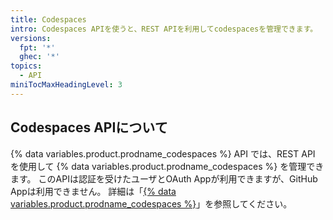 ```yaml
---
title: Codespaces
intro: Codespaces APIを使うと、REST APIを利用してcodespacesを管理できます。
versions:
  fpt: '*'
  ghec: '*'
topics:
  - API
miniTocMaxHeadingLevel: 3
---
```


## Codespaces APIについて

{% data variables.product.prodname_codespaces %} API では、REST API を使用して {% data variables.product.prodname_codespaces %} を管理できます。 このAPIは認証を受けたユーザとOAuth Appが利用できますが、GitHub Appは利用できません。 詳細は「[{% data variables.product.prodname_codespaces %}](/codespaces)」を参照してください。
